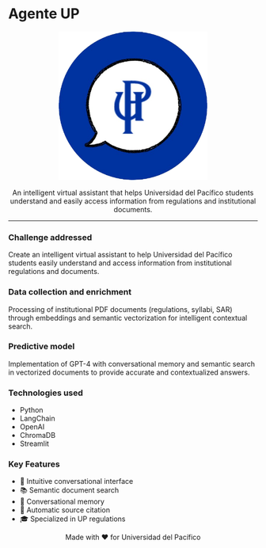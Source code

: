 # Agente UP 

<div align="center">

<img src="logo.png" width="300" height="300">

An intelligent virtual assistant that helps Universidad del Pacífico students understand and easily access information from regulations and institutional documents.

</div>

---

### Challenge addressed
Create an intelligent virtual assistant to help Universidad del Pacífico students easily understand and access information from institutional regulations and documents.

### Data collection and enrichment
Processing of institutional PDF documents (regulations, syllabi, SAR) through embeddings and semantic vectorization for intelligent contextual search.

### Predictive model
Implementation of GPT-4 with conversational memory and semantic search in vectorized documents to provide accurate and contextualized answers.

### Technologies used
- Python
- LangChain
- OpenAI
- ChromaDB
- Streamlit

### Key Features
- 🤖 Intuitive conversational interface
- 📚 Semantic document search
- 💬 Conversational memory
- 📝 Automatic source citation
- 🎓 Specialized in UP regulations

<div align="center">
Made with ❤️ for Universidad del Pacífico
</div>
